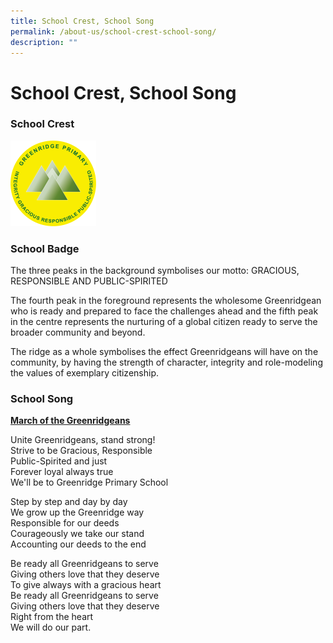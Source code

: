```yaml
---
title: School Crest, School Song
permalink: /about-us/school-crest-school-song/
description: ""
---
```

# School Crest, School Song

### School Crest


![](/images/school-logo.png)

### School Badge

The three peaks in the background symbolises our motto: GRACIOUS, RESPONSIBLE AND PUBLIC-SPIRITED

The fourth peak in the foreground represents the wholesome Greenridgean who is ready and prepared to face the challenges ahead and the fifth peak in the centre represents the nurturing of a global citizen ready to serve the broader community and beyond.

The ridge as a whole symbolises the effect Greenridgeans will have on the community, by having the strength of character, integrity and role-modeling the values of exemplary citizenship.

### School Song

<u><b>March of the Greenridgeans</b></u>

Unite Greenridgeans, stand strong!  
Strive to be Gracious, Responsible  
Public-Spirited and just  
Forever loyal always true  
We'll be to Greenridge Primary School

Step by step and day by day  
We grow up the Greenridge way  
Responsible for our deeds  
Courageously we take our stand  
Accounting our deeds to the end

Be ready all Greenridgeans to serve  
Giving others love that they deserve  
To give always with a gracious heart  
Be ready all Greenridgeans to serve  
Giving others love that they deserve  
Right from the heart  
We will do our part.